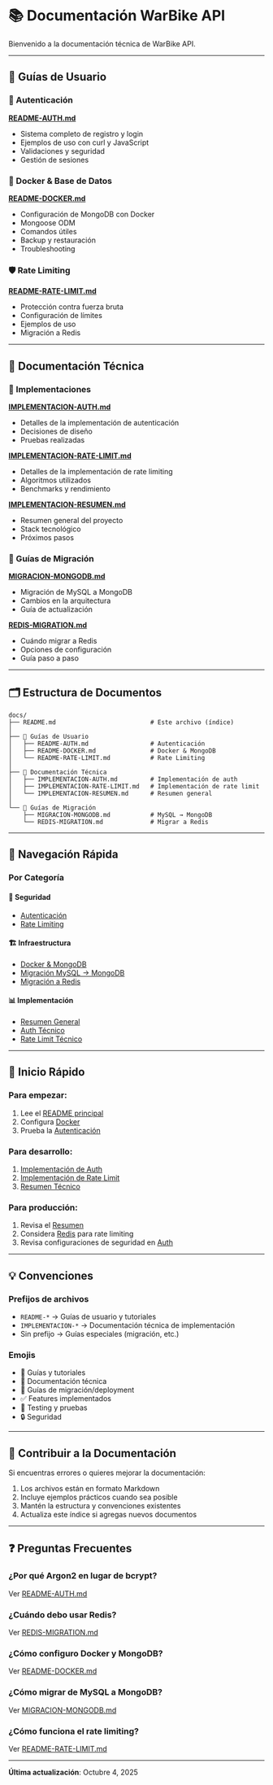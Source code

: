 # 📚 Documentación WarBike API

Bienvenido a la documentación técnica de WarBike API.

---

## 📖 Guías de Usuario

### 🔐 Autenticación
**[README-AUTH.md](./README-AUTH.md)**
- Sistema completo de registro y login
- Ejemplos de uso con curl y JavaScript
- Validaciones y seguridad
- Gestión de sesiones

### 🐳 Docker & Base de Datos
**[README-DOCKER.md](./README-DOCKER.md)**
- Configuración de MongoDB con Docker
- Mongoose ODM
- Comandos útiles
- Backup y restauración
- Troubleshooting

### 🛡️ Rate Limiting
**[README-RATE-LIMIT.md](./README-RATE-LIMIT.md)**
- Protección contra fuerza bruta
- Configuración de límites
- Ejemplos de uso
- Migración a Redis

---

## 🔧 Documentación Técnica

### 📝 Implementaciones

**[IMPLEMENTACION-AUTH.md](./IMPLEMENTACION-AUTH.md)**
- Detalles de la implementación de autenticación
- Decisiones de diseño
- Pruebas realizadas

**[IMPLEMENTACION-RATE-LIMIT.md](./IMPLEMENTACION-RATE-LIMIT.md)**
- Detalles de la implementación de rate limiting
- Algoritmos utilizados
- Benchmarks y rendimiento

**[IMPLEMENTACION-RESUMEN.md](./IMPLEMENTACION-RESUMEN.md)**
- Resumen general del proyecto
- Stack tecnológico
- Próximos pasos

### 🚀 Guías de Migración

**[MIGRACION-MONGODB.md](./MIGRACION-MONGODB.md)**
- Migración de MySQL a MongoDB
- Cambios en la arquitectura
- Guía de actualización

**[REDIS-MIGRATION.md](./REDIS-MIGRATION.md)**
- Cuándo migrar a Redis
- Opciones de configuración
- Guía paso a paso

---

## 🗂️ Estructura de Documentos

```
docs/
├── README.md                          # Este archivo (índice)
│
├── 📘 Guías de Usuario
│   ├── README-AUTH.md                 # Autenticación
│   ├── README-DOCKER.md               # Docker & MongoDB
│   └── README-RATE-LIMIT.md           # Rate Limiting
│
├── 🔧 Documentación Técnica
│   ├── IMPLEMENTACION-AUTH.md         # Implementación de auth
│   ├── IMPLEMENTACION-RATE-LIMIT.md   # Implementación de rate limit
│   └── IMPLEMENTACION-RESUMEN.md      # Resumen general
│
└── 🚀 Guías de Migración
    ├── MIGRACION-MONGODB.md           # MySQL → MongoDB
    └── REDIS-MIGRATION.md             # Migrar a Redis
```

---

## 🎯 Navegación Rápida

### Por Categoría

#### 🔐 Seguridad
- [Autenticación](./README-AUTH.md)
- [Rate Limiting](./README-RATE-LIMIT.md)

#### 🏗️ Infraestructura
- [Docker & MongoDB](./README-DOCKER.md)
- [Migración MySQL → MongoDB](./MIGRACION-MONGODB.md)
- [Migración a Redis](./REDIS-MIGRATION.md)

#### 📊 Implementación
- [Resumen General](./IMPLEMENTACION-RESUMEN.md)
- [Auth Técnico](./IMPLEMENTACION-AUTH.md)
- [Rate Limit Técnico](./IMPLEMENTACION-RATE-LIMIT.md)

---

## 🚀 Inicio Rápido

### Para empezar:
1. Lee el [README principal](../README.md)
2. Configura [Docker](./README-DOCKER.md)
3. Prueba la [Autenticación](./README-AUTH.md)

### Para desarrollo:
1. [Implementación de Auth](./IMPLEMENTACION-AUTH.md)
2. [Implementación de Rate Limit](./IMPLEMENTACION-RATE-LIMIT.md)
3. [Resumen Técnico](./IMPLEMENTACION-RESUMEN.md)

### Para producción:
1. Revisa el [Resumen](./IMPLEMENTACION-RESUMEN.md)
2. Considera [Redis](./REDIS-MIGRATION.md) para rate limiting
3. Revisa configuraciones de seguridad en [Auth](./README-AUTH.md)

---

## 💡 Convenciones

### Prefijos de archivos
- `README-*` → Guías de usuario y tutoriales
- `IMPLEMENTACION-*` → Documentación técnica de implementación
- Sin prefijo → Guías especiales (migración, etc.)

### Emojis
- 📖 Guías y tutoriales
- 🔧 Documentación técnica
- 🚀 Guías de migración/deployment
- ✅ Features implementados
- 🧪 Testing y pruebas
- 🔒 Seguridad

---

## 📝 Contribuir a la Documentación

Si encuentras errores o quieres mejorar la documentación:

1. Los archivos están en formato Markdown
2. Incluye ejemplos prácticos cuando sea posible
3. Mantén la estructura y convenciones existentes
4. Actualiza este índice si agregas nuevos documentos

---

## ❓ Preguntas Frecuentes

### ¿Por qué Argon2 en lugar de bcrypt?
Ver [README-AUTH.md](./README-AUTH.md#-seguridad)

### ¿Cuándo debo usar Redis?
Ver [REDIS-MIGRATION.md](./REDIS-MIGRATION.md#cuándo-migrar-a-redis)

### ¿Cómo configuro Docker y MongoDB?
Ver [README-DOCKER.md](./README-DOCKER.md#configuración)

### ¿Cómo migrar de MySQL a MongoDB?
Ver [MIGRACION-MONGODB.md](./MIGRACION-MONGODB.md)

### ¿Cómo funciona el rate limiting?
Ver [README-RATE-LIMIT.md](./README-RATE-LIMIT.md)

---

**Última actualización**: Octubre 4, 2025
